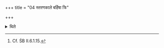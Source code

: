 +++
title = "04 स्तरणकाले बर्हिषा त्रिः"

+++

<details><summary>थिते</summary>

4. At the time of spreading (grass) on the altar he goes thrice around the altar (keeping the altar to his) left while spreading (the grass).[^2]  


[^1]: See 11.9.2.   

[^2]: Cf. ŚB II.6.1.15.
</details>
